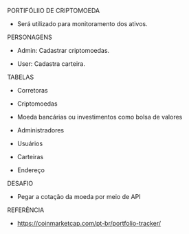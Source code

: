 PORTIFÓLIIO DE CRIPTOMOEDA

* Será utilizado para monitoramento dos ativos.

PERSONAGENS

* Admin: Cadastrar criptomoedas.

* User: Cadastra carteira.

TABELAS

* Corretoras

* Criptomoedas

* Moeda bancárias ou investimentos como bolsa de valores

* Administradores

* Usuários

* Carteiras

* Endereço

DESAFIO

* Pegar a cotação da moeda por meio de API

REFERÊNCIA

* https://coinmarketcap.com/pt-br/portfolio-tracker/